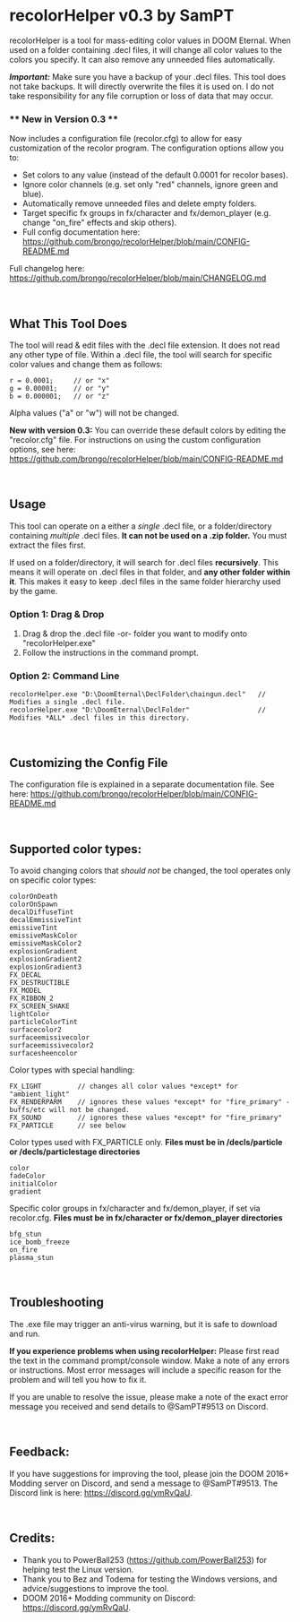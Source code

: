 # recolorHelper v0.3 by SamPT

recolorHelper is a tool for mass-editing color values in DOOM Eternal. When used on a folder containing .decl files, it will change all color values to the colors you specify. It can also remove any unneeded files automatically. 

__*Important:*__ Make sure you have a backup of your .decl files. This tool does not take backups. It will directly overwrite the files it is used on. I do not take responsibility for any file corruption or loss of data that may occur.

### \*\* New in Version 0.3 \*\*

Now includes a configuration file (recolor.cfg) to allow for easy customization of the recolor program. The configuration options allow you to:

- Set colors to any value (instead of the default 0.0001 for recolor bases).
- Ignore color channels (e.g. set only "red" channels, ignore green and blue).
- Automatically remove unneeded files and delete empty folders.
- Target specific fx groups in fx/character and fx/demon_player (e.g. change "on_fire" effects and skip others).
- Full config documentation here: https://github.com/brongo/recolorHelper/blob/main/CONFIG-README.md

Full changelog here: https://github.com/brongo/recolorHelper/blob/main/CHANGELOG.md

&nbsp;
## What This Tool Does

The tool will read & edit files with the .decl file extension. It does not read any other type of file. Within a .decl file, the tool will search for specific color values and change them as follows:

```
r = 0.0001;     // or "x"
g = 0.00001;    // or "y"
b = 0.000001;   // or "z"
```

Alpha values ("a" or "w") will not be changed.

**New with version 0.3:** You can override these default colors by editing the "recolor.cfg" file. For instructions on using the custom configuration options, see here:  https://github.com/brongo/recolorHelper/blob/main/CONFIG-README.md

&nbsp;
## Usage 

This tool can operate on a either a *single* .decl file, or a folder/directory containing *multiple* .decl files. **It can not be used on a .zip folder.** You must extract the files first.

If used on a folder/directory, it will search for .decl files **recursively**. This means it will operate on .decl files in that folder, and **any other folder within it**. This makes it easy to keep .decl files in the same folder hierarchy used by the game. 

### Option 1: Drag & Drop

1. Drag & drop the .decl file -or- folder you want to modify onto "recolorHelper.exe"
2. Follow the instructions in the command prompt.

### Option 2: Command Line
 
```
recolorHelper.exe "D:\DoomEternal\DeclFolder\chaingun.decl"   // Modifies a single .decl file.
recolorHelper.exe "D:\DoomEternal\DeclFolder"                 // Modifies *ALL* .decl files in this directory.
```

&nbsp;
## Customizing the Config File ##

The configuration file is explained in a separate documentation file. See here: https://github.com/brongo/recolorHelper/blob/main/CONFIG-README.md

&nbsp;
## Supported color types:

To avoid changing colors that *should not* be changed, the tool operates only on specific color types:

```
colorOnDeath   
colorOnSpawn               
decalDiffuseTint     
decalEmmissiveTint   
emissiveTint     
emissiveMaskColor
emissiveMaskColor2
explosionGradient
explosionGradient2
explosionGradient3
FX_DECAL
FX_DESTRUCTIBLE
FX_MODEL
FX_RIBBON_2
FX_SCREEN_SHAKE
lightColor
particleColorTint    
surfacecolor2
surfaceemissivecolor 
surfaceemissivecolor2
surfacesheencolor
```

Color types with special handling:

```
FX_LIGHT         // changes all color values *except* for "ambient_light"
FX_RENDERPARM    // ignores these values *except* for "fire_primary" - buffs/etc will not be changed.
FX_SOUND         // ignores these values *except* for "fire_primary"
FX_PARTICLE      // see below
```

Color types used with FX_PARTICLE only. **Files must be in /decls/particle or /decls/particlestage directories**

```
color
fadeColor
initialColor
gradient
```

Specific color groups in fx/character and fx/demon_player, if set via recolor.cfg. **Files must be in fx/character or fx/demon_player directories**

```
bfg_stun
ice_bomb_freeze
on_fire
plasma_stun
```

&nbsp;
## Troubleshooting

The .exe file may trigger an anti-virus warning, but it is safe to download and run.

**If you experience problems when using recolorHelper:** Please first read the text in the command prompt/console window. Make a note of any errors or instructions. Most error messages will include a specific reason for the problem and will tell you how to fix it.

If you are unable to resolve the issue, please make a note of the exact error message you received and send details to @SamPT#9513 on Discord. 

&nbsp;
## Feedback:

If you have suggestions for improving the tool, please join the DOOM 2016+ Modding server on Discord, and send a message to @SamPT#9513. The Discord link is here: https://discord.gg/ymRvQaU.

&nbsp;
## Credits:

- Thank you to PowerBall253 (https://github.com/PowerBall253) for helping test the Linux version.
- Thank you to Bez and Todema for testing the Windows versions, and advice/suggestions to improve the tool.
- DOOM 2016+ Modding community on Discord: https://discord.gg/ymRvQaU.
